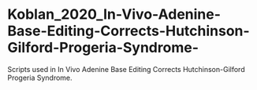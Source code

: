 # Koblan_2020_In-Vivo-Adenine-Base-Editing-Corrects-Hutchinson-Gilford-Progeria-Syndrome-
Scripts used in In Vivo Adenine Base Editing Corrects Hutchinson-Gilford Progeria Syndrome. 
